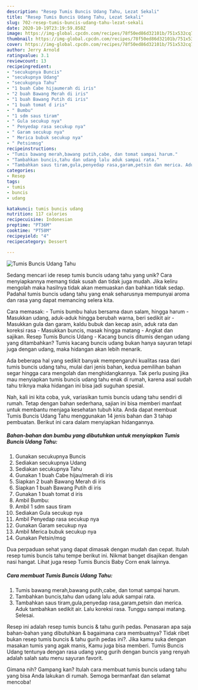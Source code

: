 ```yaml
---
description: "Resep Tumis Buncis Udang Tahu, Lezat Sekali"
title: "Resep Tumis Buncis Udang Tahu, Lezat Sekali"
slug: 702-resep-tumis-buncis-udang-tahu-lezat-sekali
date: 2020-10-19T23:19:59.858Z
image: https://img-global.cpcdn.com/recipes/78f50ed86d32101b/751x532cq70/tumis-buncis-udang-tahu-foto-resep-utama.jpg
thumbnail: https://img-global.cpcdn.com/recipes/78f50ed86d32101b/751x532cq70/tumis-buncis-udang-tahu-foto-resep-utama.jpg
cover: https://img-global.cpcdn.com/recipes/78f50ed86d32101b/751x532cq70/tumis-buncis-udang-tahu-foto-resep-utama.jpg
author: Jerry Arnold
ratingvalue: 3.1
reviewcount: 13
recipeingredient:
- "secukupnya Buncis"
- "secukupnya Udang"
- "secukupnya Tahu"
- "1 buah Cabe hijaumerah di iris"
- "2 buah Bawang Merah di iris"
- "1 buah Bawang Putih di iris"
- "1 buah tomat d iris"
- " Bumbu"
- "1 sdm saus tiram"
- " Gula secukup nya"
- " Penyedap rasa secukup nya"
- " Garam secukup nya"
- " Merica bubuk secukup nya"
- " Petsinmsg"
recipeinstructions:
- "Tumis bawang merah,bawang putih,cabe, dan tomat sampai harum."
- "Tambahkan buncis,tahu dan udang lalu aduk sampai rata."
- "Tambahkan saus tiram,gula,penyedap rasa,garam,petsin dan merica. Aduk tambahkan sedikit air. Lalu koreksi rasa. Tunggu sampai matang. Selesai."
categories:
- Resep
tags:
- tumis
- buncis
- udang

katakunci: tumis buncis udang 
nutrition: 117 calories
recipecuisine: Indonesian
preptime: "PT36M"
cooktime: "PT58M"
recipeyield: "4"
recipecategory: Dessert

---
```



![Tumis Buncis Udang Tahu](https://img-global.cpcdn.com/recipes/78f50ed86d32101b/751x532cq70/tumis-buncis-udang-tahu-foto-resep-utama.jpg)

Sedang mencari ide resep tumis buncis udang tahu yang unik? Cara menyiapkannya memang tidak susah dan tidak juga mudah. Jika keliru mengolah maka hasilnya tidak akan memuaskan dan bahkan tidak sedap. Padahal tumis buncis udang tahu yang enak seharusnya mempunyai aroma dan rasa yang dapat memancing selera kita.

Cara memasak: - Tumis bumbu halus bersama daun salam, hingga harum - Masukkan udang, aduk-aduk hingga berubah warna, beri sedikit air - Masukkan gula dan garam, kaldu bubuk dan kecap asin, aduk rata dan koreksi rasa - Masukkan buncis, masak hingga matang - Angkat dan sajikan. Resep Tumis Buncis Udang - Kacang buncis ditumis dengan udang yang ditambahkan? Tumis kacang buncis udang bukan hanya sayuran tetapi juga dengan udang, maka hidangan akan lebih menarik.

Ada beberapa hal yang sedikit banyak mempengaruhi kualitas rasa dari tumis buncis udang tahu, mulai dari jenis bahan, kedua pemilihan bahan segar hingga cara mengolah dan menghidangkannya. Tak perlu pusing jika mau menyiapkan tumis buncis udang tahu enak di rumah, karena asal sudah tahu triknya maka hidangan ini bisa jadi suguhan spesial.


Nah, kali ini kita coba, yuk, variasikan tumis buncis udang tahu sendiri di rumah. Tetap dengan bahan sederhana, sajian ini bisa memberi manfaat untuk membantu menjaga kesehatan tubuh kita. Anda dapat membuat Tumis Buncis Udang Tahu menggunakan 14 jenis bahan dan 3 tahap pembuatan. Berikut ini cara dalam menyiapkan hidangannya.

<!--inarticleads1-->

##### Bahan-bahan dan bumbu yang dibutuhkan untuk menyiapkan Tumis Buncis Udang Tahu:

1. Gunakan secukupnya Buncis
1. Sediakan secukupnya Udang
1. Sediakan secukupnya Tahu
1. Gunakan 1 buah Cabe hijau/merah di iris
1. Siapkan 2 buah Bawang Merah di iris
1. Siapkan 1 buah Bawang Putih di iris
1. Gunakan 1 buah tomat d iris
1. Ambil  Bumbu:
1. Ambil 1 sdm saus tiram
1. Sediakan  Gula secukup nya
1. Ambil  Penyedap rasa secukup nya
1. Gunakan  Garam secukup nya
1. Ambil  Merica bubuk secukup nya
1. Gunakan  Petsin/msg


Dua perpaduan sehat yang dapat dimasak dengan mudah dan cepat. Itulah resep tumis buncis tahu tempe berikut ini. Nikmat banget disajikan dengan nasi hangat. Lihat juga resep Tumis Buncis Baby Corn enak lainnya. 

<!--inarticleads2-->

##### Cara membuat Tumis Buncis Udang Tahu:

1. Tumis bawang merah,bawang putih,cabe, dan tomat sampai harum.
1. Tambahkan buncis,tahu dan udang lalu aduk sampai rata.
1. Tambahkan saus tiram,gula,penyedap rasa,garam,petsin dan merica. Aduk tambahkan sedikit air. Lalu koreksi rasa. Tunggu sampai matang. Selesai.


Resep ini adalah resep tumis buncis &amp; tahu gurih pedas. Penasaran apa saja bahan-bahan yang dibutuhkan &amp; bagaimana cara membuatnya? Tidak ribet bukan resep tumis buncis &amp; tahu gurih pedas ini?. Jika kamu suka dengan masakan tumis yang agak manis, Kamu juga bisa memberi. Tumis Buncis Udang tentunya dengan rasa udang yang gurih dengan buncis yang renyah adalah salah satu menu sayuran favorit. 

Gimana nih? Gampang kan? Itulah cara membuat tumis buncis udang tahu yang bisa Anda lakukan di rumah. Semoga bermanfaat dan selamat mencoba!
